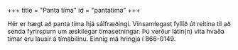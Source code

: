+++
title = "Panta tíma"
id = "pantatima"
+++

Hér er hægt að panta tíma hjá sálfræðingi. Vinsamlegast fyllið út reitina til að senda fyrirspurn um æskilegar tímasetningar. Þú verður látin(n) vita hvaða tímar eru lausir á tímabilinu. Einnig má hringja í 866-0149.
